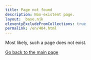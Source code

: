 ```yaml
---
title: Page not found
description: Non-existent page.
layout: _base.njk
eleventyExcludeFromCollections: true
permalink: /en/404.html
---
```


Most likely, such a page does not exist.

[Go back to the main page](/en/)
